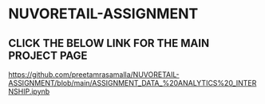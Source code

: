 # NUVORETAIL-ASSIGNMENT

## CLICK THE BELOW LINK FOR THE MAIN PROJECT PAGE

https://github.com/preetamrasamalla/NUVORETAIL-ASSIGNMENT/blob/main/ASSIGNMENT_DATA_%20ANALYTICS%20_INTERNSHIP.ipynb
